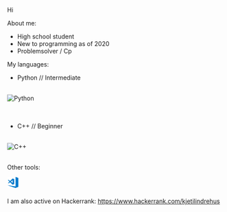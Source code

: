 Hi

About me:
* High school student 
* New to programming as of 2020 
* Problemsolver / Cp

My languages:
* Python // Intermediate
<br>
<img align="left" alt="Python" width="200px" src="https://www.python.org/static/community_logos/python-logo-master-v3-TM.png" />
<br>
<br>
<br>

* C++ // Beginner
<br>
<img align="left" alt="C++" width="50px" src="https://raw.githubusercontent.com/isocpp/logos/master/cpp_logo.png" />
<br>
<br>

Other tools:

<img align="left" alt="Visual Studio Code" width="26px" src="https://raw.githubusercontent.com/github/explore/80688e429a7d4ef2fca1e82350fe8e3517d3494d/topics/visual-studio-code/visual-studio-code.png" />
<br>

<br>
 
I am also active on Hackerrank:
https://www.hackerrank.com/kjetilindrehus
